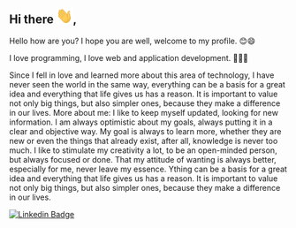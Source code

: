 ## Hi there <img src="https://raw.githubusercontent.com/ABSphreak/ABSphreak/master/gifs/Hi.gif" width="30px">,
Hello how are you? I hope you are well, welcome to my profile. 😊😄

I love programming, I love web and application development. 👨🏻‍💻

Since I fell in love and learned more about this area of ​​technology, I have never seen the world in the same way, everything can be a basis for a great idea and everything that life gives us has a reason. It is important to value not only big things, but also simpler ones, because they make a difference in our lives.
More about me:
I like to keep myself updated, looking for new information. I am always optimistic about my goals, always putting it in a clear and objective way. My goal is always to learn more, whether they are new or even the things that already exist, after all, knowledge is never too much. I like to stimulate my creativity a lot, to be an open-minded person, but always focused or done. That my attitude of wanting is always better, especially for me, never leave my essence.
Ything can be a basis for a great idea and everything that life gives us has a reason. It is important to value not only big things, but also simpler ones, because they make a difference in our lives.

[![Linkedin Badge](https://img.shields.io/badge/-Felipe%20Sales-292929?style=flat-square&logo=Linkedin&logoColor=white&link=https://www.linkedin.com/in/felipecastrosales/)](https://www.linkedin.com/in/felipecastrosales/)
